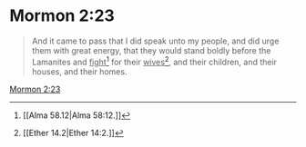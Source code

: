 # Mormon 2:23

> And it came to pass that I did speak unto my people, and did urge them with great energy, that they would stand boldly before the Lamanites and <u>fight</u>[^a] for their <u>wives</u>[^b], and their children, and their houses, and their homes.

[Mormon 2:23](https://www.churchofjesuschrist.org/study/scriptures/bofm/morm/2?lang=eng&id=p23#p23)


[^a]: [[Alma 58.12|Alma 58:12.]]
[^b]: [[Ether 14.2|Ether 14:2.]]
